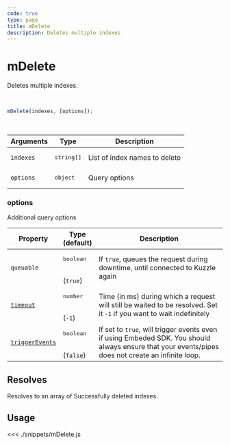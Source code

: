 ```yaml
---
code: true
type: page
title: mDelete
description: Deletes multiple indexes
---
```


# mDelete

Deletes multiple indexes.

<br/>

```js
mDelete(indexes, [options]);
```

<br/>

| Arguments | Type                | Description                   |
| --------- | ------------------- | ----------------------------- |
| `indexes` | <pre>string[]</pre> | List of index names to delete |
| `options` | <pre>object</pre>   | Query options                 |

### options

Additional query options

| Property   | Type<br/>(default)              | Description                                                                                                           |
| ---------- | ------------------------------- | --------------------------------------------------------------------------------------------------------------------- |
| `queuable` | <pre>boolean</pre><br/>(`true`) | If `true`, queues the request during downtime, until connected to Kuzzle again                                          |
| [`timeout`](/sdk/7/core-classes/kuzzle/query#timeout)  | <pre>number</pre><br/>  (`-1`)        | Time (in ms) during which a request will still be waited to be resolved. Set it `-1` if you want to wait indefinitely |
| [`triggerEvents`](/sdk/7/core-classes/kuzzle/query#triggerEvents)  | <pre>boolean</pre> <br/>(`false`)| If set to `true`, will trigger events even if using Embeded SDK. You should always ensure that your events/pipes does not create an infinite loop. <SinceBadge version="Kuzzle 2.31.0"/> |

## Resolves

Resolves to an array of Successfully deleted indexes.

## Usage

<<< ./snippets/mDelete.js
